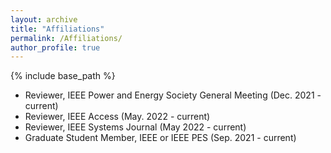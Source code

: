 ```yaml
---
layout: archive
title: "Affiliations"
permalink: /Affiliations/
author_profile: true
---
```


{% include base_path %}

* Reviewer, IEEE Power and Energy Society General Meeting (Dec. 2021 - current)
* Reviewer, IEEE Access (May. 2022 - current)
* Reviewer, IEEE Systems Journal (May 2022 - current)
* Graduate Student Member, IEEE or IEEE PES (Sep. 2021 - current)
